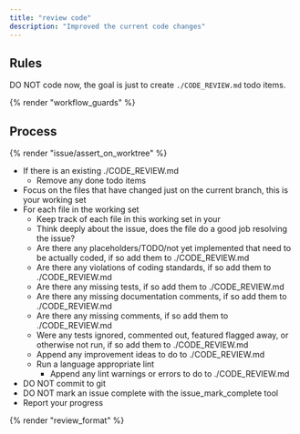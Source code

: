 ```yaml
---
title: "review code"
description: "Improved the current code changes"
---
```


## Rules

DO NOT code now, the goal is just to create `./CODE_REVIEW.md` todo items.

{% render "workflow_guards" %}

## Process

{% render "issue/assert_on_worktree" %}
- If there is an existing ./CODE_REVIEW.md
  - Remove any done todo items
- Focus on the files that have changed just on the current branch, this is your working set
- For each file in the working set
  - Keep track of each file in this working set in your
  - Think deeply about the issue, does the file do a good job resolving the issue?
  - Are there any placeholders/TODO/not yet implemented that need to be actually coded, if so add them to ./CODE_REVIEW.md
  - Are there any violations of coding standards, if so add them to ./CODE_REVIEW.md
  - Are there any missing tests, if so add them to ./CODE_REVIEW.md
  - Are there any missing documentation comments, if so add them to ./CODE_REVIEW.md
  - Are there any missing comments, if so add them to ./CODE_REVIEW.md
  - Were any tests ignored, commented out, featured flagged away, or otherwise not run, if so add them to ./CODE_REVIEW.md
  - Append any improvement ideas to do to ./CODE_REVIEW.md
  - Run a language appropriate lint
    - Append any lint warnings or errors to do to ./CODE_REVIEW.md
- DO NOT commit to git
- DO NOT mark an issue complete with the issue_mark_complete tool
- Report your progress

{% render "review_format" %}
